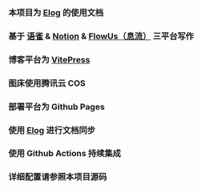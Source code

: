 ### 本项目为 [Elog](https://github.com/LetTTGACO/elog) 的使用文档
### 基于 [语雀](https://www.yuque.com/1874w/elog-docs) & [Notion](https://www.notion.so/1874/0aa9217e5bcc46768bdae424fddcbc28?v=5d3ef173d4014115bb4c66601df8a8e5&pvs=4) & [FlowUs（息流）](https://flowus.cn/1874/share/90398607-98f1-4ff0-873c-7c3ed526a55c) 三平台写作
### 博客平台为 [VitePress](https://vitepress.dev/)
### 图床使用腾讯云 COS
### 部署平台为 Github Pages
### 使用 [Elog](https://github.com/LetTTGACO/elog) 进行文档同步
### 使用 Github Actions 持续集成

### 详细配置请参照本项目源码
